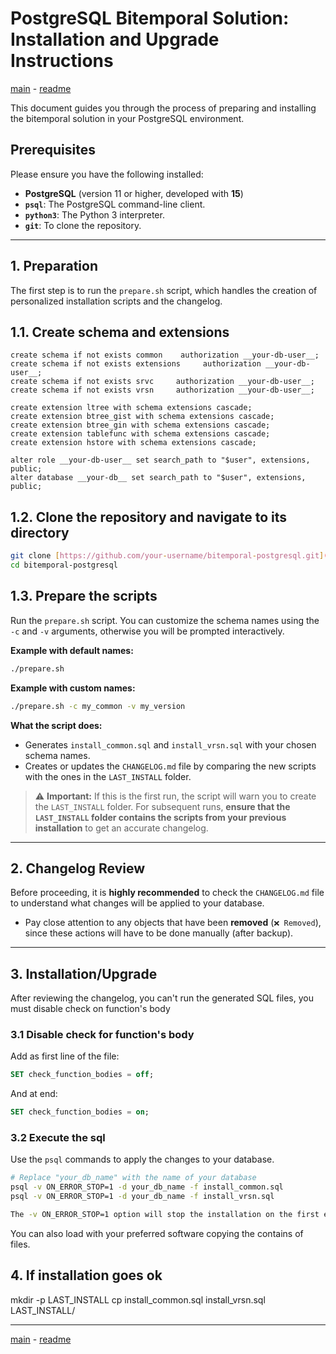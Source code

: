 # PostgreSQL Bitemporal Solution: Installation and Upgrade Instructions

[main](main.md) - [readme](../README.md)


This document guides you through the process of preparing and installing the bitemporal solution in your PostgreSQL environment.

## Prerequisites

Please ensure you have the following installed:
* **PostgreSQL** (version 11 or higher, developed with __15__)
* **`psql`**: The PostgreSQL command-line client.
* **`python3`**: The Python 3 interpreter.
* **`git`**: To clone the repository.


---

## 1. Preparation

The first step is to run the `prepare.sh` script, which handles the creation of personalized installation scripts and the changelog.


## 1.1.  Create schema and extensions

```postgres
create schema if not exists common    authorization __your-db-user__;
create schema if not exists extensions     authorization __your-db-user__;
create schema if not exists srvc     authorization __your-db-user__;
create schema if not exists vrsn     authorization __your-db-user__;

create extension ltree with schema extensions cascade;
create extension btree_gist with schema extensions cascade;
create extension btree_gin with schema extensions cascade;
create extension tablefunc with schema extensions cascade;
create extension hstore with schema extensions cascade;

alter role __your-db-user__ set search_path to "$user", extensions, public;
alter database __your-db__ set search_path to "$user", extensions, public;

```


## 1.2.  Clone the repository and navigate to its directory

```bash
git clone [https://github.com/your-username/bitemporal-postgresql.git](https://github.com/your-username/bitemporal-postgresql.git)
cd bitemporal-postgresql
```
## 1.3.  Prepare the scripts

Run the `prepare.sh` script. You can customize the schema names using the `-c` and `-v` arguments, otherwise you will be prompted interactively.

**Example with default names:**
```bash
./prepare.sh
```

**Example with custom names:**
```bash
./prepare.sh -c my_common -v my_version
```

**What the script does:**
* Generates `install_common.sql` and `install_vrsn.sql` with your chosen schema names.
* Creates or updates the `CHANGELOG.md` file by comparing the new scripts with the ones in the `LAST_INSTALL` folder.

> ⚠️ **Important:** If this is the first run, the script will warn you to create the `LAST_INSTALL` folder. For subsequent runs, **ensure that the `LAST_INSTALL` folder contains the scripts from your previous installation** to get an accurate changelog.

---

## 2. Changelog Review

Before proceeding, it is **highly recommended** to check the `CHANGELOG.md` file to understand what changes will be applied to your database.

* Pay close attention to any objects that have been **removed** (`❌ Removed`), since these actions will have to be done manually (after backup).

---

## 3. Installation/Upgrade
After reviewing the changelog, you can't run the generated SQL files, you must disable check on function's body

### 3.1 Disable check for function's body

Add as first line of the file:

```sql
SET check_function_bodies = off;
```

And at end:

```sql
SET check_function_bodies = on;
```

### 3.2 Execute the sql
Use the `psql` commands to apply the changes to your database.

```bash
# Replace "your_db_name" with the name of your database
psql -v ON_ERROR_STOP=1 -d your_db_name -f install_common.sql
psql -v ON_ERROR_STOP=1 -d your_db_name -f install_vrsn.sql

The -v ON_ERROR_STOP=1 option will stop the installation on the first error, preventing partial schema corruption.
```

You can also load with your preferred software copying the contains of files.


## 4. If installation goes ok

mkdir -p LAST_INSTALL
cp install_common.sql install_vrsn.sql LAST_INSTALL/

---
[main](main.md) - [readme](../README.md)
